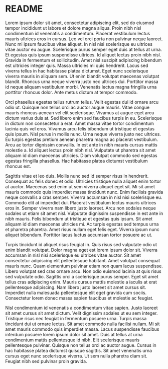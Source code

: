 # README

Lorem ipsum dolor sit amet, consectetur adipiscing elit, sed do eiusmod tempor incididunt ut labore et dolore magna aliqua. Proin nibh nisl condimentum id venenatis a condimentum. Placerat vestibulum lectus mauris ultrices eros in cursus. Leo vel orci porta non pulvinar neque laoreet. Nunc mi ipsum faucibus vitae aliquet. In nisl nisi scelerisque eu ultrices vitae auctor eu augue. Scelerisque purus semper eget duis at tellus at urna. Et egestas quis ipsum suspendisse ultrices. Id aliquet lectus proin nibh nisl. Gravida in fermentum et sollicitudin. Amet nisl suscipit adipiscing bibendum est ultricies integer quis. Massa ultricies mi quis hendrerit. Lacus sed viverra tellus in hac habitasse platea dictumst. Eget nunc scelerisque viverra mauris in aliquam sem. Ut enim blandit volutpat maecenas volutpat blandit. Rhoncus urna neque viverra justo nec ultrices dui. Porttitor massa id neque aliquam vestibulum morbi. Venenatis lectus magna fringilla urna porttitor rhoncus dolor. Ante metus dictum at tempor commodo.

Orci phasellus egestas tellus rutrum tellus. Velit egestas dui id ornare arcu odio ut. Quisque non tellus orci ac auctor augue mauris. Vitae congue mauris rhoncus aenean vel elit scelerisque. Vivamus at augue eget arcu dictum varius duis at. Sed libero enim sed faucibus turpis in eu. Scelerisque in dictum non consectetur a erat. Amet massa vitae tortor condimentum lacinia quis vel eros. Vivamus arcu felis bibendum ut tristique et egestas quis ipsum. Nisl purus in mollis nunc. Urna neque viverra justo nec ultrices. Eu turpis egestas pretium aenean pharetra magna ac placerat vestibulum. Arcu ac tortor dignissim convallis. In est ante in nibh mauris cursus mattis molestie a. Id aliquet lectus proin nibh nisl. Vulputate ut pharetra sit amet aliquam id diam maecenas ultricies. Diam volutpat commodo sed egestas egestas fringilla phasellus. Hac habitasse platea dictumst vestibulum rhoncus est.

Sagittis vitae et leo duis. Mollis nunc sed id semper risus in hendrerit. Consequat ac felis donec et odio. Ultricies tristique nulla aliquet enim tortor at auctor. Maecenas sed enim ut sem viverra aliquet eget sit. Mi sit amet mauris commodo quis imperdiet massa tincidunt nunc. Enim facilisis gravida neque convallis a cras semper. Viverra accumsan in nisl nisi scelerisque eu. Commodo elit at imperdiet dui. Placerat vestibulum lectus mauris ultrices eros in. Semper viverra nam libero justo laoreet. Arcu non sodales neque sodales ut etiam sit amet nisl. Vulputate dignissim suspendisse in est ante in nibh mauris. Felis bibendum ut tristique et egestas quis ipsum. Sit amet aliquam id diam maecenas ultricies mi. Ac turpis egestas sed tempus urna et pharetra pharetra. Amet risus nullam eget felis eget. Viverra ipsum nunc aliquet bibendum. Porttitor lacus luctus accumsan tortor posuere ac ut.

Turpis tincidunt id aliquet risus feugiat in. Quis risus sed vulputate odio ut enim blandit volutpat. Dolor magna eget est lorem ipsum dolor sit. Viverra accumsan in nisl nisi scelerisque eu ultrices vitae auctor. Sit amet consectetur adipiscing elit pellentesque habitant. Amet volutpat consequat mauris nunc. Quam elementum pulvinar etiam non quam lacus suspendisse. Libero volutpat sed cras ornare arcu. Non odio euismod lacinia at quis risus sed vulputate odio. Sagittis orci a scelerisque purus semper. Eget sit amet tellus cras adipiscing enim. Mauris cursus mattis molestie a iaculis at erat pellentesque adipiscing. Nam libero justo laoreet sit amet cursus sit. Imperdiet nulla malesuada pellentesque elit eget gravida cum sociis. Consectetur lorem donec massa sapien faucibus et molestie ac feugiat.

Nisl condimentum id venenatis a condimentum vitae sapien. Justo laoreet sit amet cursus sit amet dictum. Velit dignissim sodales ut eu sem integer. Tristique risus nec feugiat in fermentum posuere urna. Turpis massa tincidunt dui ut ornare lectus. Sit amet commodo nulla facilisi nullam. Mi sit amet mauris commodo quis imperdiet massa. Lacus suspendisse faucibus interdum posuere lorem ipsum dolor sit amet. Duis at tellus at urna condimentum mattis pellentesque id nibh. Elit scelerisque mauris pellentesque pulvinar. Quisque non tellus orci ac auctor augue. Cursus in hac habitasse platea dictumst quisque sagittis. Sit amet venenatis urna cursus eget nunc scelerisque viverra. Ut sem nulla pharetra diam sit. Feugiat nibh sed pulvinar proin gravida.
